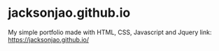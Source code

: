 # jacksonjao.github.io
My simple portfolio made with HTML, CSS, Javascript and Jquery
link: https://jacksonjao.github.io/
